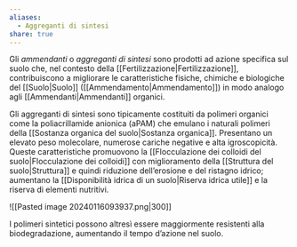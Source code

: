 ```yaml
---
aliases:
  - Aggreganti di sintesi
share: true
---
```


Gli *ammendanti* o *aggreganti di sintesi* sono prodotti ad azione specifica sul suolo che, nel contesto della [[Fertilizzazione|Fertilizzazione]], contribuiscono a migliorare le caratteristiche fisiche, chimiche e biologiche del [[Suolo|Suolo]] ([[Ammendamento|Ammendamento]]) in modo analogo agli [[Ammendanti|Ammendanti]] organici.

Gli aggreganti di sintesi sono tipicamente costituiti da polimeri organici come la poliacrillamide anionica (aPAM) che emulano i naturali polimeri della [[Sostanza organica del suolo|Sostanza organica]].
Presentano un elevato peso molecolare, numerose cariche negative e alta igroscopicità. Queste caratteristiche promuovono la [[Flocculazione dei colloidi del suolo|Flocculazione dei colloidi]] con miglioramento della [[Struttura del suolo|Struttura]] e quindi riduzione dell’erosione e del ristagno idrico; aumentano la [[Disponibilità idrica di un suolo|Riserva idrica utile]] e la riserva di elementi nutritivi.

![[Pasted image 20240116093937.png|300]]

I polimeri sintetici possono altresì essere maggiormente resistenti alla biodegradazione, aumentando il tempo d’azione nel suolo.